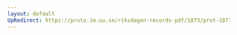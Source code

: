 ```yaml
---
layout: default
UpRedirect: https://pruto.im.uu.se/riksdagen-records-pdf/1873/prot-1873--fk--205.pdf
---
```

